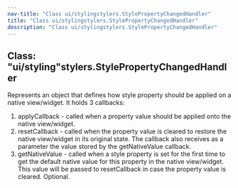 ```yaml
---
nav-title: "Class ui/stylingstylers.StylePropertyChangedHandler"
title: "Class ui/stylingstylers.StylePropertyChangedHandler"
description: "Class ui/stylingstylers.StylePropertyChangedHandler"
---
```

## Class: "ui/styling"stylers.StylePropertyChangedHandler  
Represents an object that defines how style property should be applied on a native view/widget.
It holds 3 callbacks:
  1. applyCallback - called when a property value should be applied onto the native view/widget.
  2. resetCallback - called when the property value is cleared to restore the native view/widget in its original state. The callback
also receives as a parameter the value stored by the getNativeValue callback.
  3. getNativeValue - called when a style property is set for the first time to get the default native value for this property
in the native view/widget. This value will be passed to resetCallback in case the property value is cleared. Optional.